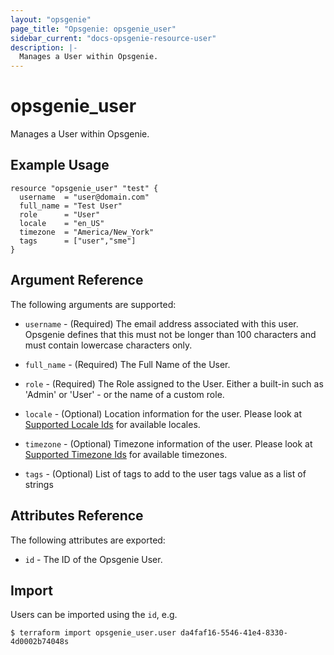 ```yaml
---
layout: "opsgenie"
page_title: "Opsgenie: opsgenie_user"
sidebar_current: "docs-opsgenie-resource-user"
description: |-
  Manages a User within Opsgenie.
---
```


# opsgenie_user

Manages a User within Opsgenie.

## Example Usage

```hcl
resource "opsgenie_user" "test" {
  username  = "user@domain.com"
  full_name = "Test User"
  role      = "User"
  locale    = "en_US"
  timezone  = "America/New_York"
  tags      = ["user","sme"]
}
```

## Argument Reference

The following arguments are supported:

* `username` - (Required) The email address associated with this user. Opsgenie defines that this must not be longer than 100 characters and must contain lowercase characters only.

* `full_name` - (Required) The Full Name of the User.

* `role` - (Required) The Role assigned to the User. Either a built-in such as 'Admin' or 'User' - or the name of a custom role.

* `locale` - (Optional) Location information for the user. Please look at [Supported Locale Ids](https://docs.opsgenie.com/docs/supported-locales) for available locales.

* `timezone` - (Optional) Timezone information of the user. Please look at [Supported Timezone Ids](https://docs.opsgenie.com/docs/supported-timezone-ids) for available timezones.

* `tags` - (Optional) List of tags to add to the user tags value as a list of strings

## Attributes Reference

The following attributes are exported:

* `id` - The ID of the Opsgenie User.

## Import

Users can be imported using the `id`, e.g.

`$ terraform import opsgenie_user.user da4faf16-5546-41e4-8330-4d0002b74048s`
